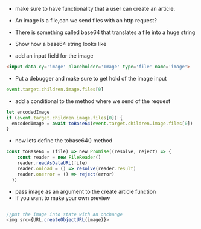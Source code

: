 - make sure to have functionality that a user can create an article. 

- An image is a file,can we send files with an http request?
- There is something called base64 that translates a file into a huge string

- Show how a base64 string looks like

- add an input field for the image 

```html
<input data-cy='image' placeholder='Image' type='file' name='image'>
```
- Put a debugger and make sure to get hold of the image input
```javascript
event.target.children.image.files[0]
```

- add a conditional to the method where we send of the request

```javascript
let encodedImage
if (event.target.children.image.files[0]) {
  encodedImage = await toBase64(event.target.children.image.files[0])
}
```
- now lets define the tobase64() method

```javascript
const toBase64 = (file) => new Promise((resolve, reject) => {
    const reader = new FileReader()
    reader.readAsDataURL(file)
    reader.onload = () => resolve(reader.result)
    reader.onerror = () => reject(error)
  })

```
- pass image as an argument to the create article function
- If you want to make your own preview
```javascript

//put the image into state with an onchange
<img src={URL.createObjectURL(image)}>
```